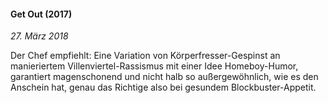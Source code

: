#### Get Out (2017)

_27. März 2018_

Der Chef empfiehlt: Eine Variation von Körperfresser-Gespinst an manieriertem Villenviertel-Rassismus mit einer Idee Homeboy-Humor, garantiert magenschonend und nicht halb so außergewöhnlich, wie es den Anschein hat, genau das Richtige also bei gesundem Blockbuster-Appetit.
